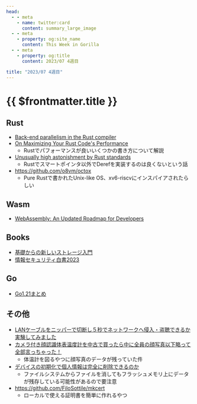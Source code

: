 ```yaml
---
head:
  - - meta
    - name: twitter:card
      content: summary_large_image
  - - meta
    - property: og:site_name
      content: This Week in Gorilla
  - - meta
    - property: og:title
      content: 2023/07 4週目

title: "2023/07 4週目"
---
```


# {{ $frontmatter.title }}

## Rust
- [Back-end parallelism in the Rust compiler](https://nnethercote.github.io/2023/07/11/back-end-parallelism-in-the-rust-compiler.html)
- [On Maximizing Your Rust Code's Performance](https://jbecker.dev/research/on-writing-performant-rust)
	- Rustでパフォーマンスが良いいくつかの書き方について解説
- [Unusually high astonishment by Rust standards](https://www.fuzzypixelz.com/blog/deref-confusion/)
	- Rustでスマートポインタ以外でDerefを実装するのは良くないという話
- https://github.com/o8vm/octox
	- Pure Rustで書かれたUnix-like OS、xv6-riscvにインスパイアされたらしい

## Wasm
- [WebAssembly: An Updated Roadmap for Developers](https://bytecodealliance.org/articles/webassembly-the-updated-roadmap-for-developers)

## Books
- [基礎からの新しいストレージ入門](https://www.amazon.co.jp/dp/4802614136)
- [情報セキュリティ白書2023](https://www.ipa.go.jp/publish/wp-security/2023.html)

## Go
- [Go1.21まとめ](https://zenn.dev/koya_iwamura/articles/0f24b53dcc179f)

## その他
- [LANケーブルをニッパーで切断し５秒でネットワークへ侵入・盗聴できるか実験してみました](https://io.cyberdefense.jp/entry/lan-cable-intrusion/)
- [カメラ付き顔認識体表温度計を中古で買ったら中に全員の顔写真以下略って全部言っちゃった！](https://honeylab.hatenablog.jp/entry/2023/05/05/021135)
  - 体温計を図るやつに顔写真のデータが残っていた件
- [デバイスの初期化で個人情報は完全に削除できるのか](https://io.cyberdefense.jp/entry/%E3%83%87%E3%83%90%E3%82%A4%E3%82%B9%E3%81%AE%E5%88%9D%E6%9C%9F%E5%8C%96%E3%81%A7%E5%80%8B%E4%BA%BA%E6%83%85%E5%A0%B1%E3%81%AF%E5%AE%8C%E5%85%A8%E3%81%AB%E5%89%8A%E9%99%A4%E3%81%A7%E3%81%8D%E3%82%8B%E3%81%AE%E3%81%8B/)
  - ファイルシステムからファイルを消してもフラッシュメモリ上にデータが残存している可能性があるので要注意
- https://github.com/FiloSottile/mkcert
  - ローカルで使える証明書を簡単に作れるやつ
